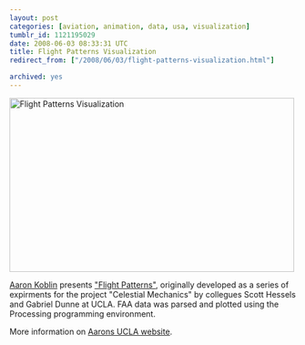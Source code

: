 ```yaml
---
layout: post
categories: [aviation, animation, data, usa, visualization]
tumblr_id: 1121195029  
date: 2008-06-03 08:33:31 UTC
title: Flight Patterns Visualization
redirect_from: ["/2008/06/03/flight-patterns-visualization.html"]

archived: yes
---
```


<a href="http://www.aaronkoblin.com/work/flightpatterns/"><img src="/attachments/2008/06/akoblin-faa-flight-patterns-viz.jpg" alt="Flight Patterns Visualization" width="500" height="305" class="alignnone size-full wp-image-496" /></a>

<a href="http://www.aaronkoblin.com/">Aaron Koblin</a> presents <a href="http://www.aaronkoblin.com/work/flightpatterns/">"Flight Patterns"</a>, originally developed as a series of expirments for the project "Celestial Mechanics" by collegues Scott Hessels and Gabriel Dunne at UCLA. FAA data was parsed and plotted using the Processing programming environment.

More information on <a href="http://users.design.ucla.edu/~akoblin/work/faa/">Aarons UCLA website</a>.

